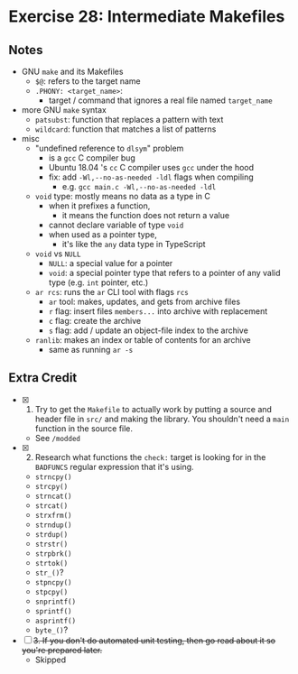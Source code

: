 # Exercise 28: Intermediate Makefiles

## Notes

- GNU `make` and its Makefiles
  - `$@`: refers to the target name
  - `.PHONY: <target_name>`:
    - target / command that ignores a real file named `target_name`
- more GNU `make` syntax
  - `patsubst`: function that replaces a pattern with text
  - `wildcard`: function that matches a list of patterns
- misc
  - "undefined reference to `dlsym`" problem
    - is a `gcc` C compiler bug
    - Ubuntu 18.04 's `cc` C compiler uses `gcc` under the hood
    - fix: add `-Wl,--no-as-needed -ldl` flags when compiling
      - e.g. `gcc main.c -Wl,--no-as-needed -ldl`
  - `void` type: mostly means no data as a type in C
    - when it prefixes a function,
      - it means the function does not return a value
    - cannot declare variable of type `void`
    - when used as a pointer type,
      - it's like the `any` data type in TypeScript
  - `void` vs `NULL`
    - `NULL`: a special value for a pointer
    - `void`: a special pointer type that refers to a pointer of any valid type (e.g. `int` pointer, etc.)
  - `ar rcs`: runs the `ar` CLI tool with flags `rcs`
    - `ar` tool: makes, updates, and gets from archive files
    - `r` flag: insert files `members...` into archive with replacement
    - `c` flag: create the archive
    - `s` flag: add / update an object-file index to the archive
  - `ranlib`: makes an index or table of contents for an archive
    - same as running `ar -s`

## Extra Credit

- [x] 1. Try to get the `Makefile` to actually work by putting a source and header file in `src/` and making the library. You shouldn't need a `main` function in the source file.
  - See `/modded`
- [x] 2. Research what functions the `check:` target is looking for in the `BADFUNCS` regular expression that it's using.
  - `strncpy()`
  - `strcpy()`
  - `strncat()`
  - `strcat()`
  - `strxfrm()`
  - `strndup()`
  - `strdup()`
  - `strstr()`
  - `strpbrk()`
  - `strtok()`
  - `str_()`?
  - `stpncpy()`
  - `stpcpy()`
  - `snprintf()`
  - `sprintf()`
  - `asprintf()`
  - `byte_()`?
- [ ] ~~3. If you don't do automated unit testing, then go read about it so you're prepared later.~~
  - Skipped
